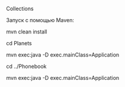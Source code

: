Collections

Запуск с помощью Maven:

mvn clean install

cd Planets

mvn exec:java -D exec.mainClass=Application

cd ../Phonebook

mvn exec:java -D exec.mainClass=Application